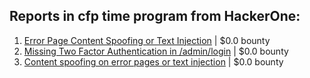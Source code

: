 ## Reports in cfp time program from HackerOne:
1. [Error Page Content Spoofing or Text Injection](https://hackerone.com/reports/474397) | $0.0 bounty
2. [Missing Two Factor Authentication in /admin/login](https://hackerone.com/reports/474963) | $0.0 bounty
3. [Content spoofing on error pages or text injection](https://hackerone.com/reports/474688) | $0.0 bounty